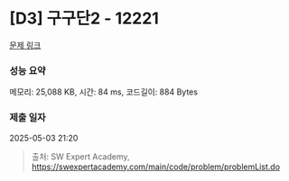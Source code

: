# [D3] 구구단2 - 12221 

[문제 링크](https://swexpertacademy.com/main/code/problem/problemDetail.do?contestProbId=AXpz3dravpQDFATi) 

### 성능 요약

메모리: 25,088 KB, 시간: 84 ms, 코드길이: 884 Bytes

### 제출 일자

2025-05-03 21:20



> 출처: SW Expert Academy, https://swexpertacademy.com/main/code/problem/problemList.do